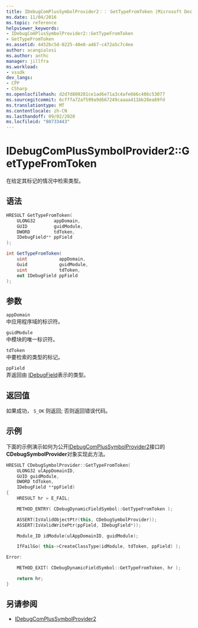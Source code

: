 ```yaml
---
title: IDebugComPlusSymbolProvider2：： GetTypeFromToken |Microsoft Docs
ms.date: 11/04/2016
ms.topic: reference
helpviewer_keywords:
- IDebugComPlusSymbolProvider2::GetTypeFromToken
- GetTypeFromToken
ms.assetid: 4452bc5d-0225-40e0-a467-c472a5c7c4ee
author: acangialosi
ms.author: anthc
manager: jillfra
ms.workload:
- vssdk
dev_langs:
- CPP
- CSharp
ms.openlocfilehash: d2d7d809281ce1ad6e71a3c4afe666c486c53077
ms.sourcegitcommit: 6cfffa72af599a9d667249caaaa411bb28ea69fd
ms.translationtype: MT
ms.contentlocale: zh-CN
ms.lasthandoff: 09/02/2020
ms.locfileid: "80733443"
---
```

# <a name="idebugcomplussymbolprovider2gettypefromtoken"></a>IDebugComPlusSymbolProvider2::GetTypeFromToken
在给定其标记的情况中检索类型。

## <a name="syntax"></a>语法

```cpp
HRESULT GetTypeFromToken(
    ULONG32       appDomain,
    GUID          guidModule,
    DWORD         tdToken,
    IDebugField** ppField
);
```

```csharp
int GetTypeFromToken(
    uint            appDomain,
    Guid            guidModule,
    uint            tdToken,
    out IDebugField ppField
);
```

## <a name="parameters"></a>参数
`appDomain`\
中应用程序域的标识符。

`guidModule`\
中模块的唯一标识符。

`tdToken`\
中要检索的类型的标记。

`ppField`\
弄返回由 [IDebugField](../../../extensibility/debugger/reference/idebugfield.md)表示的类型。

## <a name="return-value"></a>返回值
如果成功， `S_OK` 则返回; 否则返回错误代码。

## <a name="example"></a>示例
下面的示例演示如何为公开[IDebugComPlusSymbolProvider2](../../../extensibility/debugger/reference/idebugcomplussymbolprovider2.md)接口的**CDebugSymbolProvider**对象实现此方法。

```cpp
HRESULT CDebugSymbolProvider::GetTypeFromToken(
    ULONG32 ulAppDomainID,
    GUID guidModule,
    DWORD tdToken,
    IDebugField **ppField)
{
    HRESULT hr = E_FAIL;

    METHOD_ENTRY( CDebugDynamicFieldSymbol::GetTypeFromToken );

    ASSERT(IsValidObjectPtr(this, CDebugSymbolProvider));
    ASSERT(IsValidWritePtr(ppField, IDebugField*));

    Module_ID idModule(ulAppDomainID, guidModule);

    IfFailGo( this->CreateClassType(idModule, tdToken, ppField) );

Error:

    METHOD_EXIT( CDebugDynamicFieldSymbol::GetTypeFromToken, hr );

    return hr;
}
```

## <a name="see-also"></a>另请参阅
- [IDebugComPlusSymbolProvider2](../../../extensibility/debugger/reference/idebugcomplussymbolprovider2.md)
